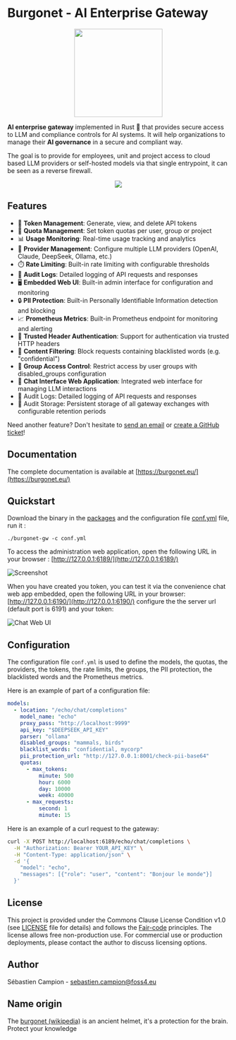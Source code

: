 # Burgonet - AI Enterprise Gateway

<p align="center">
  <img src="docs/images/logo.png?raw=true" style="width: 200px; height: auto;" />
</p>

**AI enterprise gateway** implemented in Rust 🦀 that provides secure access to LLM and compliance controls for AI systems.
It will help organizations to manage their **AI governance** in a secure and compliant way.

The goal is to provide for employees, unit and project access to
cloud based LLM providers or self-hosted models via that single entrypoint, it can be seen as a reverse firewall.

<p align="center">
  <img src="docs/images/overview.png?raw=true" />
</p>


## Features

- 🔑 **Token Management**: Generate, view, and delete API tokens
- 🎯 **Quota Management**: Set token quotas per user, group or project
- 📊 **Usage Monitoring**: Real-time usage tracking and analytics
- 🤖 **Provider Management**: Configure multiple LLM providers (OpenAI, Claude, DeepSeek, Ollama, etc.)
- ⏱️ **Rate Limiting**: Built-in rate limiting with configurable thresholds
- 📝 **Audit Logs**: Detailed logging of API requests and responses
- 🖥️ **Embedded Web UI**: Built-in admin interface for configuration and monitoring
- 🔒 **PII Protection**: Built-in Personally Identifiable Information detection and blocking
- 📈 **Prometheus Metrics**: Built-in Prometheus endpoint for monitoring and alerting
- 🔐 **Trusted Header Authentication**: Support for authentication via trusted HTTP headers
- 🚫 **Content Filtering**: Block requests containing blacklisted words (e.g. "confidential")
- 🚷 **Group Access Control**: Restrict access by user groups with disabled_groups configuration
- 💬 **Chat Interface Web Application**: Integrated web interface for managing LLM interactions
- 📝 Audit Logs: Detailed logging of API requests and responses
- 💾 Audit Storage: Persistent storage of all gateway exchanges with configurable retention periods

Need another feature? Don't hesitate to [send an email](mailto:sebastien.campion@foss4.eu) or [create a GitHub ticket](https://github.com/burgonet-eu/gateway/issues)!


## Documentation 

The complete documentation is available at [https://burgonet.eu/](https://burgonet.eu/)

## Quickstart 

Download the binary in the [packages](https://github.com/burgonet-eu/gateway/releases/) and the configuration file [conf.yml](conf.yml) file, run it : 

    ./burgonet-gw -c conf.yml 

To access the administration web application, open the following URL in your browser : [http://127.0.0.1:6189/](http://127.0.0.1:6189/)

![Screenshot](docs/images/screenshot.png)

When you have created you token, you can test it via the convenience chat web app embedded, open the following URL in your browser: [http://127.0.0.1:6190/](http://127.0.0.1:6190/)
configure the the server url (default port is 6191) and your token: 

![Chat Web UI](docs/images/chat-interface.png)


## Configuration 

The configuration file `conf.yml` is used to define the models, the quotas, the providers, the tokens, the rate limits, 
the groups, the PII protection, the blacklisted words and the Prometheus metrics.

Here is an example of part of a configuration file:
```yaml
models:
  - location: "/echo/chat/completions"
    model_name: "echo"
    proxy_pass: "http://localhost:9999"
    api_key: "$DEEPSEEK_API_KEY"
    parser: "ollama"
    disabled_groups: "mammals, birds"
    blacklist_words: "confidential, mycorp"
    pii_protection_url: "http://127.0.0.1:8001/check-pii-base64"
    quotas:
      - max_tokens:
          minute: 500
          hour: 6000
          day: 10000
          week: 40000
      - max_requests:
          second: 1
          minute: 15
```

Here is an example of a curl request to the gateway:

```bash
curl -X POST http://localhost:6189/echo/chat/completions \
  -H "Authorization: Bearer YOUR_API_KEY" \
  -H "Content-Type: application/json" \
  -d '{
    "model": "echo",
    "messages": [{"role": "user", "content": "Bonjour le monde"}]
  }'
```



## License

This project is provided under the Commons Clause License Condition v1.0 (see [LICENSE](LICENSE) file for details) and follows the [Fair-code](https://faircode.io) principles.
The license allows free non-production use. For commercial use or production deployments, please contact the author to discuss licensing options.

## Author  

Sébastien Campion - sebastien.campion@foss4.eu


## Name origin 

The [burgonet (wikipedia)](https://en.wikipedia.org/wiki/Burgonet) is an ancient helmet, it's a protection for the brain.
Protect your knowledge 
